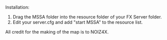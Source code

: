 Installation:
1. Drag the MSSA folder into the resource folder of your FX Server folder.
2. Edit your server.cfg and add "start MSSA" to the resource list.

All credit for the making of the map is to NOIZ4X.